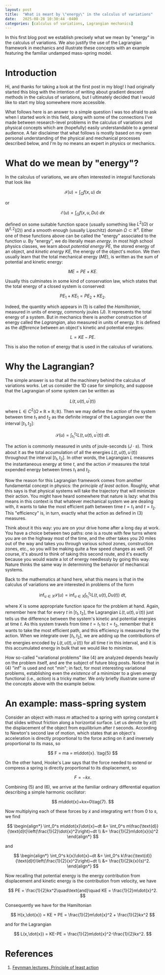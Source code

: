 ```yaml
---
layout: post
title:  "What is meant by \"energy\" in the calculus of variations"
date:   2025-08-28 10:30:44 -0400
categories: [calculus of variations, Lagrangian mechanics]
---
```


In this first blog post we establish precisely what we mean by \"energy\" in the calculus of variations. We also justify the use of the Lagrangian framework in mechanics and illustrate these concepts with an example featuring the familiar undamped mass-spring model.

<!-- more -->

# Introduction
Hi, and thanks for taking a look at the first post in my blog! I had originally started this blog with the intention of writing about gradient descent methods in the calculus of variations, but I ultimately decided that I would like to start my blog somewhere more accessible.

What follows here is an answer to a simple question I was too afraid to ask when I started work in this field, along with some of the connections I've made between research-level problems in the calculus of variations and physical concepts which are (hopefully) easily understandable to a general audience. A fair disclaimer that what follows is mostly based on my own personal understanding of the physical and mechanical processes described below, and I'm by no means an expert in physics or mechanics.


# What do we mean by \"energy\"?
In the calculus of variations, we are often interested in integral functionals that look like

$$
\mathcal{I}(u)= \int_\Omega f(x,u)~dx
$$

or

$$
\mathcal{E}(u)= \int_\Omega f(x,u,Du)~dx$$

defined on some suitable function space (usually something like $L^2(\Omega)$ or $W^{1,2}(\Omega)$) and a smooth enough (usually Lipschitz) domain $\Omega\subset \mathbb{R}^n$. Either one of these functions above can be called the \"energy\" associated to the function $u$. By \"energy\", we do literally mean *energy*. In most high school physics classes, we learn about *potential energy* $PE$, the stored energy of an object, and *kinetic energy* $KE$, the energy of the object's motion. We then usually learn that the total mechanical energy ($ME$), is written as the sum of potential and kinetic energy: 

$$
ME = PE + KE. \tag{1}
$$

Usually this culminates in some kind of conservation law, which states that the total energy of a closed system is conserved: 

$$
PE_1 + KE_1 = PE_2 + KE_2. 
$$

Indeed, the quantity which appears in (1) is called the *Hamiltonian*, measured in units of energy, commonly joules (J). It represents the total energy of a system. But in mechanics there is another construction of energy called the *Lagrangian*, also measured in units of energy. It is defined as the *difference* between an object's kinetic and potential energies: 

$$
L = KE - PE.
$$

This is also the notion of energy that is used in the calculus of variations.


# Why the Lagrangian?
The simple answer is so that all the machinery behind the calculus of variations works. Let us consider the 1D case for simplicity, and suppose that the Lagrangian of some system can be written as

$$
L(t,u(t),u^\prime(t)) \tag{2}
$$

where 
$L\in C^2(\Omega\times \mathbb{R}\times \mathbb{R};\mathbb{R})$. Then we may define the *action* of the system between time $t_1$ and $t_2$ as the definite integral of the Lagrangian over the interval $[t_1,t_2]$: 

$$
\mathcal{S}(u)= \int_{t_1}^{t_2} L(t,u(t),u^\prime(t))~d{t}. \tag{3}
$$

The action is commonly measured in units of joule-seconds ($J\cdot s$). Think about it as the total accumulation of all the energies $L(t,u(t),u^\prime(t))$ throughout the interval $[t_1,t_2]$. In other words, the Lagrangian $L$ measures the instantaneous energy at time $t$, and the action $\mathcal{S}$ measures the total expended energy between times $t_1$ and $t_2$. 

Now the reason for this Lagrangian framework comes from another fundamental concept in physics: the *principle of least action*. Roughly, what this says is that physical systems will take the trajectory that will minimize their action. You might have heard somewhere that nature is lazy: what this means in this context is that whatever mechanical system we are dealing with, it wants to take the most efficient path between time $t=t_1$ and $t=t_2$. This \"efficiency\" is, in turn, exactly what the action as defined in (3) measures.

Think about it this way: you are on your drive home after a long day at work. You have a choice between two paths: one is a route with few turns where you are on the highway most of the time, and the other takes you 20 miles out of the way and takes you through various school zones, construction zones, etc., so you will be making quite a few speed changes as well. Of course, it's absurd to think of taking this second route, and it's exactly because you would waste a lot of energy needlessly by going this way. Nature thinks the same way in determining the behavior of mechanical systems. 

Back to the mathematics at hand here, what this means is that in the calculus of variations we are interested in problems of the form 

$$
\inf_{u\in X} \mathcal{S}(u) = \inf_{u\in X}\int_{t_1}^{t_2} L(t,u(t),Du(t))~dt, \tag{4}
$$

where $X$ is some appropriate function space for the problem at hand. Again, remember here that for every $t$ in $[t_1,t_2]$, the Lagrangian $L(t,u(t),u^\prime(t))$ just tells us the difference between the system's kinetic and potential energies at time $t$. As this system travels from time $t=t_1$ to $t=t_2$, remember that it wants to take the most efficient path, and this efficiency is measured by the action. When we integrate over $[t_1,t_2]$, we are adding up the contributions of the energies encoded by $L(t,u(t),u^\prime(t))$ for all time $t$ in this interval, and it is this accumulated energy in bulk that we would like to minimize. 

How so-called \"variational problems\" like (4) are analyzed depends heavily on the problem itself, and are the subject of future blog posts. Notice that in (4) \"inf\" is used and not \"min\"; in fact, for most interesting variational problems, establishing even the *existence* of a minimizer to a given energy functional (i.e., *action*) is a tricky matter. We only briefly illustrate some of the concepts above with the example below.


# An example: mass-spring system
Consider an object with mass $m$ attached to a spring with spring constant $k$ that slides without friction along a horizontal surface. Let us denote by $x(t)$ the displacement of the object from equilibrium after $t$ seconds. According to Newton's second law of motion, which states that an object's acceleration is directly proportional to the force acting on it and inversely proportional to its mass, so

$$
    F = ma = m\ddot{x}. \tag{5}
$$

On the other hand, Hooke's Law says that the force needed to extend or compress a spring is directly proportional to its displacement, so 

$$
    F = -kx.\tag{6}
$$

Combining (5) and (6), we arrive at the familiar ordinary differential equation describing a simple harmonic oscillator: 

$$
m\ddot{x}+kx=0\tag{7}.
$$

Now multiplying each of these forces by $\dot{x}$ and integrating wrt $t$ from $0$ to $s$, we find 

$$
\begin{align*}
    \int_0^s m\ddot{x}\dot{x}~dt &= \int_0^s m\frac{\text{d}}{\text{d}t}\left(\frac{1}{2}\dot{x}^2\right)~dt \\
        &= \frac{1}{2}m\dot{x}(s)^2
\end{align*}
$$

and 

$$
\begin{align*}
    \int_0^s k{x}\dot{x}~dt &= \int_0^s k\frac{\text{d}}{\text{d}t}\left(\frac{1}{2}{x}^2\right)~dt \\
        &= \frac{1}{2}k{x}(s)^2.
\end{align*}
$$

Now recalling that potential energy is the energy contribution from displacement and kinetic energy is the contribution from velocity, we have 

$$
    PE = \frac{1}{2}kx^2\quad\text{and}\quad KE = \frac{1}{2}m\dot{x}^2. 
$$

Consequently we have for the Hamiltonian

$$
H(x,\dot{x}) = KE + PE = \frac{1}{2}m\dot{x}^2 + \frac{1}{2}kx^2
$$

and for the Lagrangian

$$
L(x,\dot{x}) = KE-PE = \frac{1}{2}m\dot{x}^2-\frac{1}{2}kx^2. 
$$


# References
1. [Feynman lectures, Principle of least action](https://www.feynmanlectures.caltech.edu/II_19.html)



